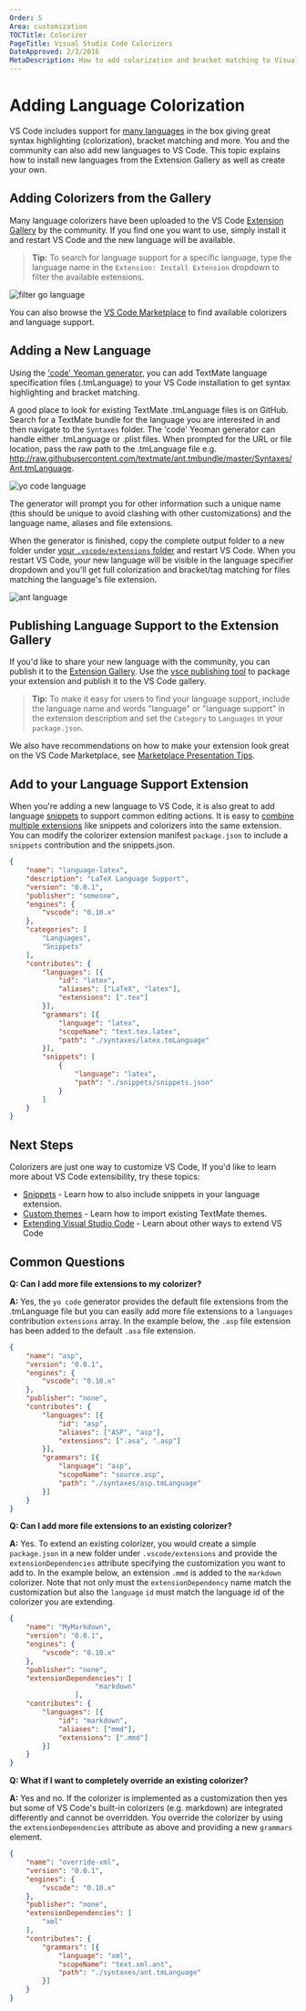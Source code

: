 ```yaml
---
Order: 5
Area: customization
TOCTitle: Colorizer
PageTitle: Visual Studio Code Colorizers
DateApproved: 2/3/2016
MetaDescription: How to add colorization and bracket matching to Visual Studio Code.  TextMate .tmLanguage files are supported.
---
```


# Adding Language Colorization

VS Code includes support for [many languages](/docs/languages/overview.md) in the box giving great syntax highlighting (colorization), bracket matching and more. You and the community can also add new languages to VS Code.  This topic explains how to install new languages from the Extension Gallery as well as create your own. 

## Adding Colorizers from the Gallery

Many language colorizers have been uploaded to the VS Code [Extension Gallery](/docs/editor/extension-gallery.md) by the community.  If you find one you want to use, simply install it and restart VS Code and the new language will be available.

> **Tip:** To search for language support for a specific language, type the language name in the `Extension: Install Extension` dropdown to filter the available extensions.

![filter go language](images/colorizer/filter-go.png)

You can also browse the [VS Code Marketplace](https://marketplace.visualstudio.com/vscode/Languages) to find available colorizers and language support. 

## Adding a New Language

Using the ['code' Yeoman generator](/docs/tools/yocode.md), you can add TextMate language specification files (.tmLanguage) to your VS Code installation to get syntax highlighting and bracket matching.

A good place to look for existing TextMate .tmLanguage files is on GitHub.  Search for a TextMate bundle for the language you are interested in and then navigate to the `Syntaxes` folder.  The 'code' Yeoman generator can handle either .tmLanguage or .plist files.  When prompted for the URL or file location, pass the raw path to the .tmLanguage file e.g. http://raw.githubusercontent.com/textmate/ant.tmbundle/master/Syntaxes/Ant.tmLanguage.

![yo code language](images/colorizer/yocodelanguage.png)

The generator will prompt you for other information such a unique name (this should be unique to avoid clashing with other customizations) and the language name, aliases and file extensions.

When the generator is finished, copy the complete output folder to a new folder under [your `.vscode/extensions` folder](/docs/extensions/install-extension.md#your-extensions-folder) and restart VS Code.  When you restart VS Code, your new language will be visible in the language specifier dropdown and you'll get full colorization and bracket/tag matching for files matching the language's file extension.

![ant language](images/colorizer/antlanguage.png)

## Publishing Language Support to the Extension Gallery

If you'd like to share your new language with the community, you can publish it to the [Extension Gallery](/docs/editor/extension-gallery.md). Use the [vsce publishing tool](/docs/tools/vscecli.md) to package your extension and publish it to the VS Code gallery.

> **Tip:** To make it easy for users to find your language support, include the language name and words "language" or "language support" in the extension description and set the `Category` to `Languages` in your `package.json`.

We also have recommendations on how to make your extension look great on the VS Code Marketplace, see [Marketplace Presentation Tips](/docs/extensionAPI/extension-manifest.md#marketplace-presentation-tips).

## Add to your Language Support Extension

When you're adding a new language to VS Code, it is also great to add language [snippets](/docs/customization/userdefinedsnippets.md) to support common editing actions. It is easy to [combine multiple extensions](/docs/extensionAPI/extension-manifest.md#combining-extension-contributions) like snippets and colorizers into the same extension. You can modify the colorizer extension manifest `package.json` to include a `snippets` contribution and the snippets.json.  

```json
{
	"name": "language-latex",
	"description": "LaTeX Language Support",
	"version": "0.0.1",
	"publisher": "someone",
	"engines": {
		"vscode": "0.10.x"
	},
	"categories": [
		"Languages",
		"Snippets"
	],
	"contributes": {
		"languages": [{
			"id": "latex",
			"aliases": ["LaTeX", "latex"],
			"extensions": [".tex"]
		}],
		"grammars": [{
			"language": "latex",
			"scopeName": "text.tex.latex",
			"path": "./syntaxes/latex.tmLanguage"
		}],
		"snippets": [
			{
				"language": "latex",
				"path": "./snippets/snippets.json"
			}
		]
	}
}
```

## Next Steps

Colorizers are just one way to customize VS Code, If you'd like to learn more about VS Code extensibility, try these topics:

* [Snippets](/docs/customization/userdefinedsnippets) - Learn how to also include snippets in your language extension.
* [Custom themes](/docs/customization/themes.md) - Learn how to import existing TextMate themes.
* [Extending Visual Studio Code](/docs/extensions/overview.md) - Learn about other ways to extend VS Code

## Common Questions

**Q: Can I add more file extensions to my colorizer?**

**A:** Yes, the `yo code` generator provides the default file extensions from the .tmLanguage file but you can easily add more file extensions to a `languages` contribution `extensions` array.  In the example below, the `.asp` file extension has been added to the default `.asa` file extension. 

```json
{
	"name": "asp",
	"version": "0.0.1",
	"engines": {
		"vscode": "0.10.x"
	},
	"publisher": "none",
	"contributes": {
		"languages": [{
			"id": "asp",
			"aliases": ["ASP", "asp"],
			"extensions": [".asa", ".asp"]
		}],
		"grammars": [{
			"language": "asp",
			"scopeName": "source.asp",
			"path": "./syntaxes/asp.tmLanguage"
		}]
	}
}
```

**Q: Can I add more file extensions to an existing colorizer?**

**A:** Yes. To extend an existing colorizer, you would create a simple `package.json` in a new folder under `.vscode/extensions` and provide the `extensionDependencies` attribute specifying the customization you want to add to.  In the example below, an extension `.mmd` is added to the `markdown` colorizer. Note that not only must the `extensionDependency` name match the customization but also the `language` `id` must match the language id of the colorizer you are extending.

```json
{
	"name": "MyMarkdown",
	"version": "0.0.1",
	"engines": {
		"vscode": "0.10.x"
	},
	"publisher": "none",
	"extensionDependencies": [
                     "markdown"
                ],
	"contributes": {
		"languages": [{
			"id": "markdown",
			"aliases": ["mmd"],
			"extensions": [".mmd"]
		}]
	}
}
```

**Q: What if I want to completely override an existing colorizer?**

**A:** Yes and no.  If the colorizer is implemented as a customization then yes but some of VS Code's built-in colorizers (e.g. markdown) are integrated differently and cannot be overridden.  You override the colorizer by using the `extensionDependencies` attribute as above and providing a new `grammars` element.

```json
{
	"name": "override-xml",
	"version": "0.0.1",
	"engines": {
		"vscode": "0.10.x"
	},
	"publisher": "none",
	"extensionDependencies": [
		"xml"
	],
	"contributes": {
		"grammars": [{
			"language": "xml",
			"scopeName": "text.xml.ant",
			"path": "./syntaxes/ant.tmLanguage"
		}]
	}
}
```
